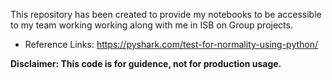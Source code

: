 This repository has been created to provide my notebooks to be accessible to my team working working along with me in ISB on Group projects.

- Reference Links: https://pyshark.com/test-for-normality-using-python/

__Disclaimer: This code is for guidence, not for production usage.__
